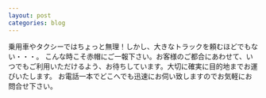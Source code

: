 ```yaml
---
layout: post
categories: blog
---
```


乗用車やタクシーではちょっと無理！しかし、大きなトラックを頼むほどでもない・・・。
こんな時こそ赤帽にご一報下さい。お客様のご都合にあわせて、いつでもご利用いただけるよう、お待ちしています。大切に確実に目的地までお運びいたします。
お電話一本でどこへでも迅速にお伺い致しますのでお気軽にお問合せ下さい。



